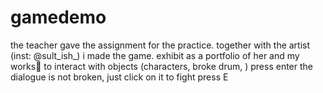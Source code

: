 # gamedemo
the teacher gave the assignment for the practice. together with the artist (inst: @sult_ish_) i made the game. exhibit as a portfolio of her and my works🥹
to interact with objects (characters, broke drum, ) press enter
the dialogue is not broken, just click on it
to fight press E

